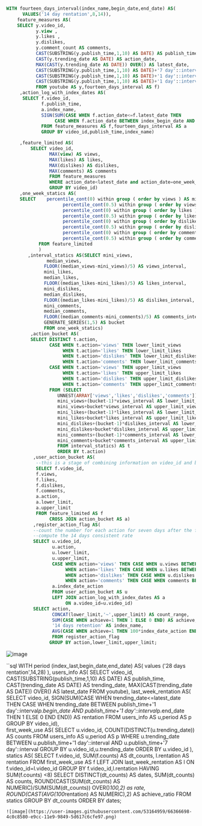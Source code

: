 ```sql

WITH fourteen_days_interval(index_name,begin_date,end_date) AS(
      VALUES('14 day rentation',8,14)),
    feature_measures AS(
    SELECT y.video_id,
           y.view ,
           y.likes ,
           y.dislikes,
           y.comment_count AS comments,
           CAST(SUBSTRING(y.publish_time,1,10) AS DATE) AS publish_time,
           CAST(y.trending_date AS DATE) AS action_date,
           MAX(CAST(y.trending_date AS DATE)) OVER() AS latest_date,
           CAST(SUBSTRING(y.publish_time,1,10) AS DATE)+'7 day'::interval AS one_week_interval,
           CAST(SUBSTRING(y.publish_time,1,10) AS DATE)+'1 day'::interval*f.begin_date AS index_begin_date,
           CAST(SUBSTRING(y.publish_time,1,10) AS DATE)+'1 day'::interval*f.end_date AS index_end_date 
           FROM youtube AS y,fourteen_days_interval AS f)
     ,action_log_with_index_dates AS(
      SELECT f.video_id,
             f.publish_time,
             a.index_name,
             SIGN(SUM(CASE WHEN f.action_date<=f.latest_date THEN 
                  CASE WHEN f.action_date BETWEEN index_begin_date AND index_end_date  THEN 1 ELSE 0 END END)) AS index_date_action
             FROM feature_measures AS f,fourteen_days_interval AS a
             GROUP BY video_id,publish_time,index_name)

     ,feature_limited AS(
         SELECT video_id,
                MAX(view) AS views,
                MAX(likes) AS likes,
                MAX(dislikes) AS dislikes,
                MAX(comments) AS comments
                FROM feature_measures
                WHERE action_date<latest_date and action_date=one_week_interval
                GROUP BY video_id)
     ,one_week_statics AS(
     SELECT    percentile_cont(0) within group ( order by views ) AS mini_views,
                     percentile_cont(0.5) within group ( order by views ) AS median_views,
                     percentile_cont(0) within group ( order by likes ) AS mini_likes,
                     percentile_cont(0.5) within group ( order by likes ) AS median_likes,
                     percentile_cont(0) within group ( order by dislikes ) AS mini_dislikes,
                     percentile_cont(0.5) within group ( order by dislikes) AS median_dislikes,
                     percentile_cont(0) within group ( order by comments ) AS mini_comments,
                     percentile_cont(0.5) within group ( order by comments ) AS median_comments
            FROM feature_limited
            )
        ,interval_statics AS(SELECT mini_views,
               median_views,
              FLOOR((median_views-mini_views)/5) AS views_interval,
              mini_likes,
              median_likes,
              FLOOR((median_likes-mini_likes)/5) AS likes_interval,
              mini_dislikes,
              median_dislikes,
              FLOOR((median_likes-mini_likes)/5) AS dislikes_interval,
              mini_comments,
              median_comments,
              FLOOR((median_comments-mini_comments)/5) AS comments_interval,
              GENERATE_SERIES(1,5) AS bucket
              FROM one_week_statics)
         ,action_bucket AS(
         SELECT DISTINCT t.action,
                CASE WHEN t.action='views' THEN lower_limit_views 
                     WHEN t.action='likes' THEN lower_limit_likes
                     WHEN t.action='dislikes' THEN lower_limit_dislikes
                     WHEN t.action='comments' THEN lower_limit_comments END AS lower_limit,
                CASE WHEN t.action='views' THEN upper_limit_views 
                     WHEN t.action='likes' THEN upper_limit_likes
                     WHEN t.action='dislikes' THEN upper_limit_dislikes
                     WHEN t.action='comments' THEN upper_limit_comments END AS upper_limit
                FROM (SELECT   
                   UNNEST(ARRAY['views','likes','dislikes','comments']) as action,
                   mini_views+(bucket-1)*views_interval AS lower_limit_views,
                   mini_views+bucket*views_interval AS upper_limit_views,
                   mini_likes+(bucket-1)*likes_interval AS lower_limit_likes,
                   mini_likes+bucket*likes_interval AS upper_limit_likes,
                   mini_dislikes+(bucket-1)*dislikes_interval AS lower_limit_dislikes,
                   mini_dislikes+bucket*dislikes_interval AS upper_limit_dislikes,
                   mini_comments+(bucket-1)*comments_interval AS lower_limit_comments,
                   mini_comments+bucket*comments_interval AS upper_limit_comments
                   FROM interval_statics) AS t
                   ORDER BY t.action)
          ,user_action_bucket AS( 
           --this is a stage of combining information on video_id and bucket raanges
           SELECT f.video_id,
           f.views,
           f.likes,
           f.dislikes,
           f.comments,
           a.action,
           a.lower_limit,
           a.upper_limit
           FROM feature_limited AS f
                CROSS JOIN action_bucket AS a)
          ,register_action_flag AS(
          --count the number for each action for seven days after the first publishing date
          --compute the 14 days consistent rate 
          SELECT u.video_id,
                 u.action,
                 u.lower_limit,
                 u.upper_limit,
                 CASE WHEN action='views' THEN CASE WHEN u.views BETWEEN u.lower_limit and u.upper_limit THEN 1 ELSE 0 END
                      WHEN action='likes' THEN CASE WHEN u.likes BETWEEN u.lower_limit and upper_limit THEN 1 ELSE 0 END 
                      WHEN action='dislikes' THEN CASE WHEN u.dislikes BETWEEN u.lower_limit AND u.upper_limit THEN 1 ELSE 0 END 
                      WHEN action='comments' THEN CASE WHEN comments BETWEEN u.lower_limit AND u.upper_limit THEN 1 ELSE 0 END END AS achieve,
                 a.index_date_action
                 FROM user_action_bucket AS u
                 LEFT JOIN action_log_with_index_dates AS a
                      ON a.video_id=u.video_id) 
          SELECT action,
                 CONCAT(lower_limit,'~',upper_limit) AS count_range,
                 SUM(CASE WHEN achieve=1 THEN 1 ELSE 0 END) AS achieve,
                 '14 days retention' AS index_name,
                 AVG(CASE WHEN achieve=1 THEN 100*index_date_action END) as achieve_index_rate
                 FROM register_action_flag 
                GROUP BY action,lower_limit,upper_limit;
 ```
 ![image](https://user-images.githubusercontent.com/53164959/66327098-357f1380-e965-11e9-9514-e01ab35e0570.png)

``sql
 WITH period (index_last,begin_date,end_date) AS(
     values ('28 days rentation',14,28)
            ),
     users_info AS(
     SELECT video_id,
            CAST(SUBSTRING(publish_time,1,10) AS DATE) AS publish_time,
            CAST(trending_date AS DATE) AS trending_date, 
            MAX(CAST(trending_date AS DATE)) OVER() AS latest_date
            FROM youtube),
     last_week_rentation AS(
     SELECT video_id,
            SIGN(SUM(CASE WHEN trending_date<=latest_date THEN 
                 CASE WHEN trending_date BETWEEN publish_time+'1 day'::interval*p.begin_date
                           AND publish_time+'1 day'::interval*p.end_date THEN 1 ELSE 0 END END)) AS rentation
            FROM users_info AS u,period  AS p
            GROUP BY video_id),  
     first_week_use AS(
        SELECT u.video_id,
               COUNT(DISTINCT(u.trending_date)) AS counts
               FROM users_info AS u,period AS p
               WHERE u.trending_date BETWEEN u.publish_time+'1 day'::interval AND u.publish_time+'7 day'::interval
               GROUP BY u.video_id,u.trending_date
               ORDER BY u.video_id
               ),
     statics AS(
           SELECT f.video_id,
                  SUM(f.counts) AS dt_counts,
                  l.rentation AS rentation
           FROM first_week_use AS f
                LEFT JOIN last_week_rentation AS l
                ON f.video_id=l.video_id
                GROUP BY  f.video_id,l.rentation
                HAVING SUM(f.counts) <8)
       SELECT DISTINCT(dt_counts) AS dates,
              SUM(dt_counts) AS counts,
              ROUND(CAST(SUM(dt_counts) AS NUMERIC)/SUM(SUM(dt_counts)) OVER()*100,2) as rate,
              ROUND(CAST(AVG(100*rentation) AS NUMERIC),2) AS achieve_ratio
              FROM statics 
              GROUP BY dt_counts
              ORDER BY dates;
```
![image](https://user-images.githubusercontent.com/53164959/66366698-4c0c8580-e9cc-11e9-9849-5d617c6cfe97.png)

